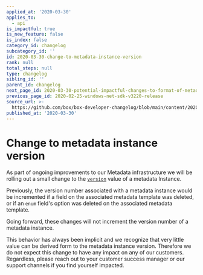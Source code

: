 ```yaml
---
applied_at: '2020-03-30'
applies_to:
  - api
is_impactful: true
is_new_feature: false
is_index: false
category_id: changelog
subcategory_id: ''
id: 2020-03-30-change-to-metadata-instance-version
rank: null
total_steps: null
type: changelog
sibling_id: ''
parent_id: changelog
next_page_id: 2020-03-30-potential-impactful-changes-to-format-of-metadata-date-fields
previous_page_id: 2020-02-25-windows-net-sdk-v3220-release
source_url: >-
  https://github.com/box/box-developer-changelog/blob/main/content/2020/03-30-change-to-metadata-instance-version.md
published_at: '2020-03-30'
---
```

# Change to metadata instance version

As part of ongoing improvements to our Metadata infrastructure we will be
rolling out a small change to the [`version`](r:/metadata/#param-$version) value
of a metadata Instance.

Previously, the version number associated with a metadata instance would be
incremented if a field on the associated metadata template was deleted, or if an
`enum` field's option was deleted on the associated metadata template.

Going forward, these changes will not increment the version number of a metadata
instance.

This behavior has always been implicit and we recognize that very little value
can be derived form to the metadata instance version. Therefore we do not expect
this change to have any impact on any of our customers. Regardless, please reach
out to your customer success manager or our support channels if you find
yourself impacted.
